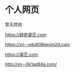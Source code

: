 # 个人网页 

暂无其他

https://辞悲鎏茫.com

https://xn--vdu608eerim2d.com

https://鎏茫.com

http://xn--0k1aq94a.com/
